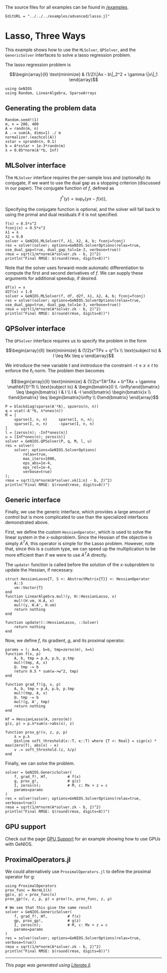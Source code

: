 The source files for all examples can be found in [/examples](https://github.com/tjdiamandis/GeNIOS.jl/tree/main/examples).
```@meta
EditURL = "../../../examples/advanced/lasso.jl"
```

# Lasso, Three Ways
This example shows how to use the `MLSolver`, `QPSolver`, and the `GenericSolver`
interfaces to solve a lasso regression problem.

The lasso regression problem is
```math
\begin{array}{ll}
\text{minimize}     & (1/2)\|Ax - b\|_2^2 + \gamma \|x\|_1
\end{array}
```

````@example lasso
using GeNIOS
using Random, LinearAlgebra, SparseArrays
````

## Generating the problem data

````@example lasso
Random.seed!(1)
m, n = 200, 400
A = randn(m, n)
A .-= sum(A, dims=1) ./ m
normalize!.(eachcol(A))
xstar = sprandn(n, 0.1)
b = A*xstar + 1e-3*randn(m)
λ = 0.05*norm(A'*b, Inf)
````

## MLSolver interface
The `MLSolver` interface requires the per-sample loss and (optionally) its
conjugate, if we want to use the dual gap as a stopping criterion (discussed in
our paper).
The conjugate function of $f$, defined as
```math
f^*(y) = \sup_x \{yx - f(x)\},
```
Specifying the conjugate function is optional, and
the solver will fall back to using the primal and dual residuals if it is not
specified.

````@example lasso
f(x) = 0.5*x^2
fconj(x) = 0.5*x^2
λ1 = λ
λ2 = 0.0
solver = GeNIOS.MLSolver(f, λ1, λ2, A, b; fconj=fconj)
res = solve!(solver; options=GeNIOS.SolverOptions(relax=true, use_dual_gap=true, dual_gap_tol=1e-3, verbose=true))
rmse = sqrt(1/m*norm(A*solver.zk - b, 2)^2)
println("Final RMSE: $(round(rmse, digits=8))")
````

Note that the solver uses forward-mode automatic differentiation
to compute the first and second derivatives of $f$. We can supply these arguments
for additional speedup, if desired.

````@example lasso
df(x) = x
d2f(x) = 1.0
solver = GeNIOS.MLSolver(f, df, d2f, λ1, λ2, A, b; fconj=fconj)
res = solve!(solver; options=GeNIOS.SolverOptions(relax=true, use_dual_gap=true, dual_gap_tol=1e-3, verbose=true))
rmse = sqrt(1/m*norm(A*solver.zk - b, 2)^2)
println("Final RMSE: $(round(rmse, digits=8))")
````

## QPSolver interface
The `QPSolver` interface requires us to specify the problem in the form
```math
\begin{array}{ll}
\text{minimize}     & (1/2)x^TPx + q^Tx \\
\text{subject to}   &  l \leq Mx \leq u
\end{array}
```
We introduce the new variable $t$ and inntroduce the constraint
$-t \leq x \leq t$ to enforce the $\ell_1$ norm. The problem then becomes

```math
\begin{array}{ll}
\text{minimize}     & (1/2)x^TA^TAx + b^TAx + \gamma \mathbf{1}^Tt \\
\text{subject to}   &
\begin{bmatrix}0 \\ -\infty\end{bmatrix}
\leq \begin{bmatrix} I & I \\ I & -I \end{bmatrix} \begin{bmatrix}x \\ t\end{bmatrix}
\leq \begin{bmatrix}\infty \\ 0\end{bmatrix}
\end{array}
```

````@example lasso
P = blockdiag(sparse(A'*A), spzeros(n, n))
q = vcat(-A'*b, λ*ones(n))
M = [
    sparse(I, n, n)     sparse(I, n, n);
    sparse(I, n, n)     -sparse(I, n, n)
]
l = [zeros(n); -Inf*ones(n)]
u = [Inf*ones(n); zeros(n)]
solver = GeNIOS.QPSolver(P, q, M, l, u)
res = solve!(
    solver; options=GeNIOS.SolverOptions(
        relax=true,
        max_iters=1000,
        eps_abs=1e-4,
        eps_rel=1e-4,
        verbose=true)
);
rmse = sqrt(1/m*norm(A*solver.xk[1:n] - b, 2)^2)
println("Final RMSE: $(round(rmse, digits=8))")
````

## Generic interface
Finally, we use the generic interface, which provides a large amount of control
but is more complicated to use than the specialized interfaces demonstrated above.

First, we define the custom `HessianOperator`, which is used to solve the linear
system in the $x$-subproblem. Since the Hessian of the objective is simply $A^TA$,
this operator is simple for the Lasso problem. However, note that, since this
is a custom type, we can speed up the multiplication to be more efficient than
if we were to use $A^TA$ directly.

The `update!` function is called before the solution of the $x$-subproblem to
update the Hessian, if necessary.

````@example lasso
struct HessianLasso{T, S <: AbstractMatrix{T}} <: HessianOperator
    A::S
    vm::Vector{T}
end
function LinearAlgebra.mul!(y, H::HessianLasso, x)
    mul!(H.vm, H.A, x)
    mul!(y, H.A', H.vm)
    return nothing
end

function update!(::HessianLasso, ::Solver)
    return nothing
end
````

Now, we define $f$, its gradient, $g$, and its proximal operator.

````@example lasso
params = (; A=A, b=b, tmp=zeros(m), λ=λ)
function f(x, p)
    A, b, tmp = p.A, p.b, p.tmp
    mul!(tmp, A, x)
    @. tmp -= b
    return 0.5 * sum(w->w^2, tmp)
end

function grad_f!(g, x, p)
    A, b, tmp = p.A, p.b, p.tmp
    mul!(tmp, A, x)
    @. tmp -= b
    mul!(g, A', tmp)
    return nothing
end

Hf = HessianLasso(A, zeros(m))
g(z, p) = p.λ*sum(x->abs(x), z)

function prox_g!(v, z, ρ, p)
    λ = p.λ
    @inline soft_threshold(x::T, κ::T) where {T <: Real} = sign(x) * max(zero(T), abs(x) - κ)
    v .= soft_threshold.(z, λ/ρ)
end
````

Finally, we can solve the problem.

````@example lasso
solver = GeNIOS.GenericSolver(
    f, grad_f!, Hf,         # f(x)
    g, prox_g!,             # g(z)
    I, zeros(n);            # M, c: Mx + z = c
    params=params
)
res = solve!(solver; options=GeNIOS.SolverOptions(relax=true, verbose=true))
rmse = sqrt(1/m*norm(A*solver.zk - b, 2)^2)
println("Final RMSE: $(round(rmse, digits=8))")
````

## GPU support
Check out the page [GPU Support](@ref) for an example showing how to use GPUs with GeNIOS.

## ProximalOperators.jl
We could alternatively use `ProximalOperators.jl` to define the proximal operator
for g:

````@example lasso
using ProximalOperators
prox_func = NormL1(λ)
gp(x, p) = prox_func(x)
prox_gp!(v, z, ρ, p) = prox!(v, prox_func, z, ρ)

# We see that this give the same result
solver = GeNIOS.GenericSolver(
    f, grad_f!, Hf,         # f(x)
    gp, prox_gp!,           # g(z)
    I, zeros(n);            # M, c: Mx + z = c
    params=params
)
res = solve!(solver; options=GeNIOS.SolverOptions(relax=true, verbose=true))
rmse = sqrt(1/m*norm(A*solver.zk - b, 2)^2)
println("Final RMSE: $(round(rmse, digits=8))")
````

---

*This page was generated using [Literate.jl](https://github.com/fredrikekre/Literate.jl).*

